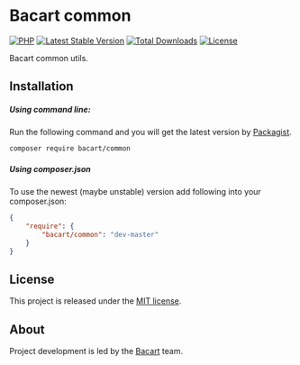 Bacart common
=============
[![PHP](https://img.shields.io/badge/php-%5E7.1-blue.svg)](https://img.shields.io/badge/php-%5E7.1-blue.svg)
[![Latest Stable Version](https://poser.pugx.org/bacart/common/v/stable.png)](https://packagist.org/packages/bacart/common)
[![Total Downloads](https://poser.pugx.org/bacart/common/downloads.svg)](https://packagist.org/packages/bacart/common)
[![License](https://poser.pugx.org/bacart/common/license.svg)](https://packagist.org/packages/bacart/common)

Bacart common utils.

Installation
------------
##### Using command line:
Run the following command and you will get the latest version by [Packagist][1].

```bash
composer require bacart/common
```

##### Using composer.json
To use the newest (maybe unstable) version add following into your composer.json:

```json
{
    "require": {
        "bacart/common": "dev-master"
    }
}
```

License
-------
This project is released under the [MIT license](LICENSE).

About
-----
Project development is led by the [Bacart][2] team.

[1]: https://packagist.org/packages/bacart/common
[2]: https://github.com/bacart
